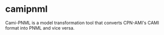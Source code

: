 camipnml
========

Cami-PNML is a model transformation tool that converts CPN-AMI's CAMI format into PNML and vice versa.
